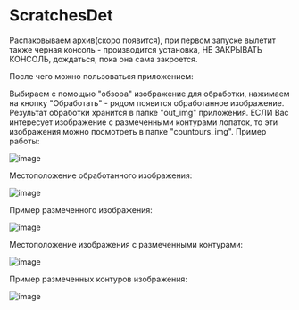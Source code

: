 # ScratchesDet
Распаковываем архив(скоро появится), при первом запуске вылетит также черная консоль - производится установка, НЕ ЗАКРЫВАТЬ КОНСОЛЬ, дождаться, пока она сама закроется.

После чего можно пользоваться приложением:

Выбираем с помощью "обзора" изображение для обработки, нажимаем на кнопку "Обработать" - рядом появится обработанное изображение. 
Результат обработки хранится в папке "out_img" приложения. ЕСЛИ Вас интересует изображение с размеченными контурами лопаток, то эти изображения можно посмотреть в папке "countours_img".
Пример работы:

![image](https://user-images.githubusercontent.com/93479568/165590799-648466c3-e450-4606-aa09-da1803150237.png)

Местоположение обработанного изображения:

![image](https://user-images.githubusercontent.com/93479568/165591440-3c73bc30-c5f6-42f1-bdf7-3ac5a1d3bc19.png)

Пример размеченного изображения:

![image](https://user-images.githubusercontent.com/93479568/165591915-052cee82-cc69-4d2e-a045-751cfdaf3939.png)

Местоположение изображения с размеченными контурами:

![image](https://user-images.githubusercontent.com/93479568/165591752-12b16327-fca8-414d-9d9d-bc96f3d35a3e.png)

Пример размеченных контуров изображения:

![image](https://user-images.githubusercontent.com/93479568/165592055-f64617e2-3764-48e2-8160-e0e004c1ccb5.png)



